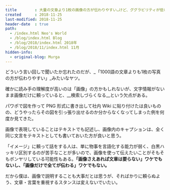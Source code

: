 ```yaml
---
title        : 大量の文章より1枚の画像の方が伝わりやすい…けど、ググラビリティが低い
created      : 2018-11-25
last-modified: 2018-11-25
header-date  : true
path:
  - /index.html Neo's World
  - /blog/index.html Blog
  - /blog/2018/index.html 2018年
  - /blog/2018/11/index.html 11月
hidden-info:
  - original-blog: Murga
---
```


どういう言い回しで聞いたか忘れたのだが、_「1000語の文章よりも1枚の写真の方が伝わりやすい」_みたいなヤツ。

確かに読み手の理解度が高いのは「画像」の方かもしれないが、文字情報がないまま画像だけに頼っていると、__検索しづらくなる__という欠点がある。

パワポで図を作って PNG 形式に書き出して社内 Wiki に貼り付けたは良いものの、どうやったらその図を引っ張り出せるのか分からなくなってしまった例を何度か見てきた。

画像で表現していることはテキストでも記述し、画像内のキャプションは、全く同じ文言をテキストとしても書いておいた方が良いと思う。

「イメージ」に頼って話をする人は、単に物事を言語化する能力が弱く、白黒ハッキリ区別するのが苦手なことが多いので、画像を使って伝えたいことがそもそもボンヤリしている可能性もある。__「画像さえあれば文章は要らない」ワケでもないし、「画像だけで全てが伝わる」ワケでもない。__

だから僕は、画像で説明することも大事だとは思うが、そればかりに頼らぬよう、文章・言葉を重視するスタンスは変えないでいたい。
